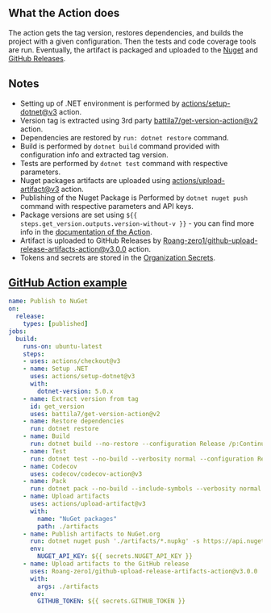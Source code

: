 ## What the Action does 
The action gets the tag version, restores dependencies, and builds the project with a given configuration. Then the tests and code coverage tools are run. Eventually, the artifact is packaged and uploaded to the [Nuget](https://www.nuget.org/) and [GitHub Releases](https://docs.github.com/en/github/administering-a-repository/about-releases).
## Notes
- Setting up of .NET environment is performed by [actions/setup-dotnet@v3](https://github.com/actions/setup-dotnet) action.
- Version tag is extracted using 3rd party [battila7/get-version-action@v2](https://github.com/battila7/get-version-action) action.
- Dependencies are restored by `run: dotnet restore` command.
- Build is performed by `dotnet build` command provided with configuration info and extracted tag version.
- Tests are performed by `dotnet test` command with respective parameters.
- Nuget packages artifacts are uploaded using [actions/upload-artifact@v3](https://github.com/actions/upload-artifact) action.
- Publishing of the Nuget Package is Performed by `dotnet nuget push` command with respective parameters and API keys.
- Package versions are set using `${{ steps.get_version.outputs.version-without-v }}` - you can find more info in the [documentation of the Action](https://github.com/marketplace/actions/get-version#version-without-v).
- Artifact is uploaded to GitHub Releases by [Roang-zero1/github-upload-release-artifacts-action@v3.0.0](https://github.com/Roang-zero1/github-upload-release-artifacts-action) action.
- Tokens and secrets are stored in the [Organization Secrets](https://github.blog/changelog/2020-05-14-organization-secrets/).

## [GitHub Action example](https://github.com/kontent-ai/kontent-ai-delivery-sdk-net/blob/master/.github/workflows/release.yml)
```yaml
name: Publish to NuGet
on:
  release:
    types: [published]
jobs:
  build:
    runs-on: ubuntu-latest
    steps:
    - uses: actions/checkout@v3
    - name: Setup .NET
      uses: actions/setup-dotnet@v3
      with:
        dotnet-version: 5.0.x
    - name: Extract version from tag
      id: get_version
      uses: battila7/get-version-action@v2
    - name: Restore dependencies
      run: dotnet restore
    - name: Build
      run: dotnet build --no-restore --configuration Release /p:ContinuousIntegrationBuild=true /p:Version="${{ steps.get_version.outputs.version-without-v }}"
    - name: Test
      run: dotnet test --no-build --verbosity normal --configuration Release /p:CollectCoverage=true /p:CoverletOutputFormat=opencover
    - name: Codecov
      uses: codecov/codecov-action@v3
    - name: Pack
      run: dotnet pack --no-build --include-symbols --verbosity normal --configuration Release --output ./artifacts /p:PackageVersion="${{ steps.get_version.outputs.version-without-v }}"
    - name: Upload artifacts
      uses: actions/upload-artifact@v3
      with:
        name: "NuGet packages"
        path: ./artifacts
    - name: Publish artifacts to NuGet.org
      run: dotnet nuget push './artifacts/*.nupkg' -s https://api.nuget.org/v3/index.json -k ${NUGET_API_KEY} --skip-duplicate
      env:
        NUGET_API_KEY: ${{ secrets.NUGET_API_KEY }}
    - name: Upload artifacts to the GitHub release
      uses: Roang-zero1/github-upload-release-artifacts-action@v3.0.0
      with:
        args: ./artifacts
      env:
        GITHUB_TOKEN: ${{ secrets.GITHUB_TOKEN }}
```

